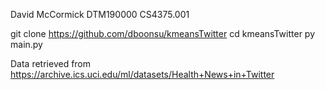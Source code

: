 David McCormick 
DTM190000
CS4375.001

git clone https://github.com/dboonsu/kmeansTwitter
cd kmeansTwitter
py main.py

Data retrieved from https://archive.ics.uci.edu/ml/datasets/Health+News+in+Twitter


